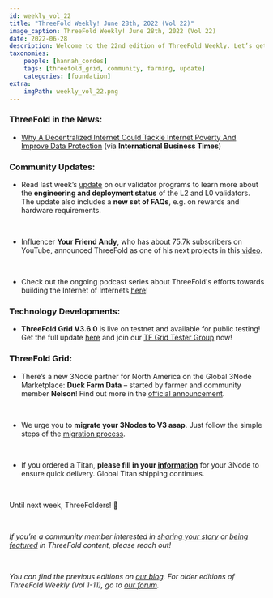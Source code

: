 ```yaml
---
id: weekly_vol_22
title: "ThreeFold Weekly! June 28th, 2022 (Vol 22)"
image_caption: ThreeFold Weekly! June 28th, 2022 (Vol 22)
date: 2022-06-28
description: Welcome to the 22nd edition of ThreeFold Weekly. Let’s get you up to speed on the latest happenings around ThreeFold.
taxonomies:
    people: [hannah_cordes]
    tags: [threefold_grid, community, farming, update]
    categories: [foundation]
extra:
    imgPath: weekly_vol_22.png
---
```


### ThreeFold in the News:

* [Why A Decentralized Internet Could Tackle Internet Poverty And Improve Data Protection](https://www.ibtimes.com/why-decentralized-internet-could-tackle-internet-poverty-improve-data-protection-3488398) (via **International Business Times**)

### Community Updates:

* Read last week’s [update](https://forum.threefold.io/t/validator-update/3049) on our validator programs to learn more about the **engineering and deployment status** of the L2 and L0 validators. The update also includes a **new set of FAQs**, e.g. on rewards and hardware requirements.

<br/>

* Influencer **Your Friend Andy**, who has about 75.7k subscribers on YouTube, announced ThreeFold as one of his next projects in this [video](https://forum.threefold.io/t/medium-known-youtuber-names-threefold-as-one-of-his-next-nodes-project/3023/6).

<br/>

* Check out the ongoing podcast series about ThreeFold's efforts towards building the Internet of Internets [here](https://anchor.fm/threefoldpodcast)!

### Technology Developments:

* **ThreeFold Grid V3.6.0** is live on testnet and available for public testing! Get the full update [here](https://forum.threefold.io/t/tfgrid-v3-6-0-is-now-live/3084?u=hannahcordes) and join our [TF Grid Tester Group](https://t.me/threefoldtesting) now!

### ThreeFold Grid: 

* There’s a new 3Node partner for North America on the Global 3Node Marketplace: **Duck Farm Data** – started by farmer and community member **Nelson**! Find out more in the [official announcement](https://forum.threefold.io/t/global-3node-marketplace-newsletter-1-21-06-2022/3060).

<br/>

* We urge you to **migrate your 3Nodes to V3 asap**. Just follow the simple steps of the [migration process](https://forum.threefold.io/t/farming-migration-grid-v2-v3/2143?u=hannahcordes).

<br/>

* If you ordered a Titan, **please fill in your [information](https://forum.threefold.io/t/creating-your-v3-farm-required-for-open-unshipped-orders/2144)** for your 3Node to ensure quick delivery. Global Titan shipping continues.

<br/>

Until next week, ThreeFolders! 🙌 

<br/>

*If you’re a community member interested in [sharing your story](https://forum.threefold.io/t/looking-for-farmer-stories-to-share-with-the-world/2398?u=hannahcordes) or [being featured](https://forum.threefold.io/t/looking-for-people-to-feature-in-threefold-content-its-super-simple/2636/3) in ThreeFold content, please reach out!*

<br/>

*You can find the previous editions on [our blog](https://threefold.io/blog). For older editions of ThreeFold Weekly (Vol 1-11), go to [our forum](https://forum.threefold.io/c/ecosystem-developments/41).*
